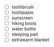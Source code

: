 - [ ] toothbrush
- [ ] toothpaste
- [ ] sunscreen
- [ ] hiking boots
- [ ] water bottle
- [ ] sleeping pad
- [ ] extrawarm blanket
